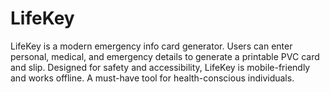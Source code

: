 # LifeKey
LifeKey is a modern emergency info card generator. Users can enter personal, medical, and emergency details to generate a printable PVC card and slip. Designed for safety and accessibility, LifeKey is mobile-friendly and works offline. A must-have tool for health-conscious individuals.
